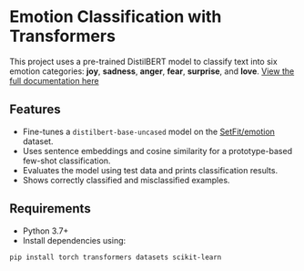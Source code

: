 # Emotion Classification with Transformers

This project uses a pre-trained DistilBERT model to classify text into six emotion categories: **joy**, **sadness**, **anger**, **fear**, **surprise**, and **love**.
[View the full documentation here](https://docs.google.com/document/d/1u91-Fvl3wPGp0M60FdjzTcgC1ZsiqT0-vWtYece8q60/edit?usp=sharing)

## Features

- Fine-tunes a `distilbert-base-uncased` model on the [SetFit/emotion](https://huggingface.co/datasets/SetFit/emotion) dataset.
- Uses sentence embeddings and cosine similarity for a prototype-based few-shot classification.
- Evaluates the model using test data and prints classification results.
- Shows correctly classified and misclassified examples.

## Requirements

- Python 3.7+
- Install dependencies using:

```bash
pip install torch transformers datasets scikit-learn
